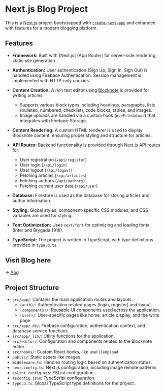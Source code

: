 # Next.js Blog Project

This is a [Next.js](https://nextjs.org/) project bootstrapped with [`create-next-app`](https://nextjs.org/docs/app/api-reference/cli/create-next-app) and enhanced with features for a modern blogging platform.

## Features

* **Framework:** Built with [Next.js] (App Router) for server-side rendering, static site generation.
* **Authentication:** User authentication (Sign Up, Sign In, Sign Out) is handled using Firebase Authentication. Session management is implemented with HTTP-only cookies.
* **Content Creation:** A rich text editor using [Blocknote](https://www.blocknotejs.org/) is provided for writing articles.
    * Supports various block types including headings, paragraphs, lists (bulleted, numbered, checklist), code blocks, tables, and images.
    * Image uploads are handled via a custom hook (`useFileUpload`) that integrates with Firebase Storage.
* **Content Rendering:** A custom HTML renderer is used to display Blocknote content, ensuring proper styling and structure for articles.
* **API Routes:** Backend functionality is provided through Next.js API routes for:
    * User registration (`/api/register`)
    * User login (`/api/login`)
    * User logout (`/api/logout`)
    * Fetching articles (`/api/articles`)
    * Fetching authors (`/api/authors`)
    * Fetching current user data (`/api/user`)
* **Database:** Firestore is used as the database for storing articles and author information.
* **Styling:** Global styles, component-specific CSS modules, and CSS variables are used for styling.
* **Font Optimization:** Uses `next/font` for optimizing and loading fonts (Inter and Brygada 1918).

* **TypeScript:** The project is written in TypeScript, with type definitions provided in `type.d.ts`.

## Visit Blog here
-> [Λog]([https://nextjs-blog-ten-liard-59.vercel.app])



## Project Structure

* `src/app/`: Contains the main application routes and layouts.
    * `(auth)/`: Authentication related pages (login, register) and layout.
    * `(components)/`: Reusable UI components used across the application.
    * `(user)/`: User-specific pages like home, article display, and the write page.
* `src/app/_db/`: Firebase configuration, authentication context, and database service functions.
* `src/app/_lib/`: Utility functions for the application.
* `src/editor/`: Configuration and components related to the Blocknote editor.
* `src/hooks/`: Custom React hooks, like `useFileUpload`.
* `public/`: Static assets like images.
* `middleware.ts`: Handles routing logic based on authentication status.
* `next.config.ts`: Next.js configuration, including image remote patterns.
* `eslint.config.mjs`: ESLint configuration.
* `tsconfig.json`: TypeScript configuration.
* `type.d.ts`: Global TypeScript type definitions for the project.
